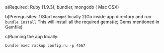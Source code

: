 a)Required: Ruby (1.9.3), bundler, mongodb ( Mac OSX)

b)Prerequisites:
1)Start `mongod` locally
2)Go inside app directory and run
       `bundle install`
   This will install all the required gems(ie; Gems mentioned in Gemfile)



c)Running the app locally:

`bundle exec rackup config.ru -p 4567`